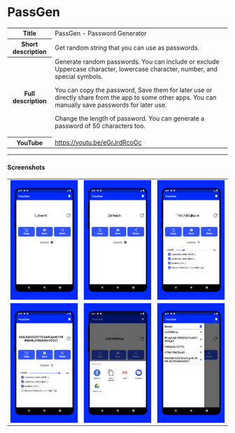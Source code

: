 # PassGen

<table>
    <tr>
        <th>Title</th>
        <td> PassGen - Password Generator </td>
    </tr>
    <tr>
        <th>Short description</th>
        <td>Get random string that you can use as passwords.</td>
    </tr>
    <tr>
        <th>Full description</th>
        <td>Generate random passwords. You can include or exclude Uppercase character, lowercase character,
number, and special symbols.

You can copy the password, Save them for later use or directly share from the app to some other apps.
You can manually save passwords for later use.

Change the length of password. You can generate a password of 50 characters too.</td>
    </tr>
    <tr>
        <th>YouTube</th>
        <td>https://youtu.be/eGrJrdRcoOc</td>
    </tr>
</table>

----

#### Screenshots

<table>
    <tr>
        <td><img src="media/screenshots/ss_1.png" /></td>
        <td><img src="media/screenshots/ss_2.png" /></td>
        <td><img src="media/screenshots/ss_3.png" /></td>
    </tr>
    <tr>
        <td><img src="media/screenshots/ss_4.png" /></td>
        <td><img src="media/screenshots/ss_5.png" /></td>
        <td><img src="media/screenshots/ss_6.png" /></td>
    </tr>
</table>
